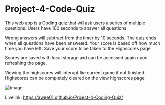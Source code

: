 # Project-4-Code-Quiz

This web app is a Coding quiz that will ask users a series of multiple questions. Users have 100 seconds to answer all questions. 

Wrong answers will subtract from the timer by 10 seconds. The quiz ends when all questions have been answered. Your score is based off how much time you have left. Save your score to be taken to the Highscores page

Scores are saved with local storage and can be accessed again upon refreshing the page.

Viewing the highscores will interupt the current game if not finished. Highscores can be completely cleared on the view highscores page


![image](https://user-images.githubusercontent.com/85651950/141399565-05442c23-d672-42af-8549-b1e823574af4.png)


Livelink: https://awee01.github.io/Project-4-Coding-Quiz/
